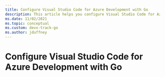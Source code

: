 ```yaml
---
title: Configure Visual Studio Code for Azure Development with Go
description: This article helps you configure Visual Studio Code for Azure development with Go.
ms.date: 11/02/2021
ms.topic: conceptual
ms.custom: devx-track-go
ms.author: jduffney
---
```


# Configure Visual Studio Code for Azure Development with Go
